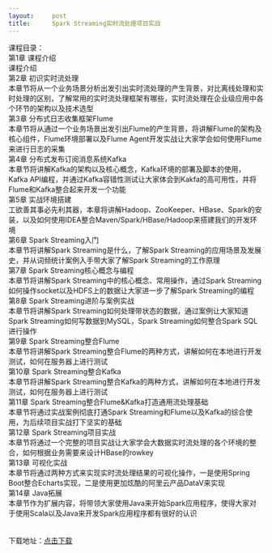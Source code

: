 ```yaml
---
layout:     post
title:      Spark Streaming实时流处理项目实战
---
```

<div id="article_content" class="article_content clearfix csdn-tracking-statistics" data-pid="blog" data-mod="popu_307" data-dsm="post">
								            <link rel="stylesheet" href="https://csdnimg.cn/release/phoenix/template/css/ck_htmledit_views-f76675cdea.css">
						<div class="htmledit_views" id="content_views">
                课程目录：<br>第1章 课程介绍<br>课程介绍<br>第2章 初识实时流处理<br>本章节将从一个业务场景分析出发引出实时流处理的产生背景，对比离线处理和实时处理的区别，了解常用的实时流处理框架有哪些，实时流处理在企业级应用中各个环节的架构以及技术选型<br>第3章 分布式日志收集框架Flume<br>本章节将从通过一个业务场景出发引出Flume的产生背景，将讲解Flume的架构及核心组件，Flume环境部署以及Flume Agent开发实战让大家学会如何使用Flume来进行日志的采集<br>第4章 分布式发布订阅消息系统Kafka<br>本章节将讲解Kafka的架构以及核心概念，Kafka环境的部署及脚本的使用，Kafka API编程，并通过Kafka容错性测试让大家体会到Kakfa的高可用性，并将Flume和Kafka整合起来开发一个功能<br>第5章 实战环境搭建<br>工欲善其事必先利其器，本章将讲解Hadoop、ZooKeeper、HBase、Spark的安装，以及如何使用IDEA整合Maven/Spark/HBase/Hadoop来搭建我们的开发环境<br>第6章 Spark Streaming入门<br>本章节将讲解Spark Streaming是什么，了解Spark Streaming的应用场景及发展史，并从词频统计案例入手带大家了解Spark Streaming的工作原理<br>第7章 Spark Streaming核心概念与编程<br>本章节将讲解Spark Streaming中的核心概念、常用操作，通过Spark Streaming如何操作socket以及HDFS上的数据让大家进一步了解Spark Streaming的编程<br>第8章 Spark Streaming进阶与案例实战<br>本章节将讲解Spark Streaming如何处理带状态的数据，通过案例让大家知道Spark Streaming如何写数据到MySQL，Spark Streaming如何整合Spark SQL进行操作<br>第9章 Spark Streaming整合Flume<br>本章节将讲解Spark Streaming整合Flume的两种方式，讲解如何在本地进行开发测试，如何在服务器上进行测试<br>第10章 Spark Streaming整合Kafka<br>本章节将讲解Spark Streaming整合Kafka的两种方式，讲解如何在本地进行开发测试，如何在服务器上进行测试<br>第11章 Spark Streaming整合Flume&amp;Kafka打造通用流处理基础<br>本章节将通过实战案例彻底打通Spark Streaming和Flume以及Kafka的综合使用，为后续项目实战打下坚实的基础<br>第12章 Spark Streaming项目实战<br>本章节将通过一个完整的项目实战让大家学会大数据实时流处理的各个环境的整合，如何根据业务需要来设计HBase的rowkey<br>第13章 可视化实战<br>本章节将通过两种方式来实现实时流处理结果的可视化操作，一是使用Spring Boot整合Echarts实现，二是使用更加炫酷的阿里云产品DataV来实现<br>第14章 Java拓展<br>本章节作为扩展内容，将带领大家使用Java来开始Spark应用程序，使得大家对于使用Scala以及Java来开发Spark应用程序都有很好的认识<br><br><br>下载地址：<a href="http://www.itsourceshop.com/goods-375.html" rel="nofollow">点击下载</a>            </div>
                </div>